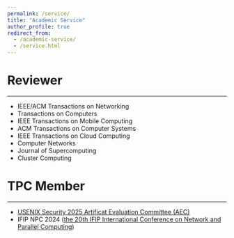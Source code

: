 ```yaml
---
permalink: /service/
title: "Academic Service"
author_profile: true
redirect_from: 
  - /academic-service/
  - /service.html
---
```


Reviewer
======
---
- IEEE/ACM Transactions on Networking
- Transactions on Computers
- IEEE Transactions on Mobile Computing
- ACM Transactions on Computer Systems
- IEEE Transactions on Cloud Computing
- Computer Networks
- Journal of Supercomputing
- Cluster Computing


TPC Member
======
---
- [USENIX Security 2025 Artificat Evaluation Committee (AEC)](https://www.usenix.org/conference/usenixsecurity25/call-for-artifacts)  
- IFIP NPC 2024 ([the 20th IFIP International Conference on Network and Parallel Computing](https://www.npc-conference.com/#/npc2024/committees))

